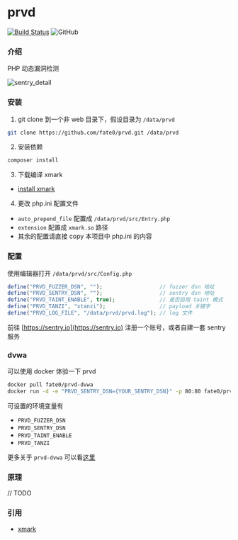 # prvd 

[![Build Status](https://travis-ci.org/fate0/prvd.svg?branch=master)](https://travis-ci.org/fate0/prvd)
![GitHub](https://img.shields.io/github/license/fate0/prvd.svg)


### 介绍

PHP 动态漏洞检测

![sentry_detail](https://raw.githubusercontent.com/fate0/prvd/master/artwork/sentry_detail.png)


### 安装

1. git clone 到一个非 web 目录下，假设目录为 `/data/prvd`

``` sh
git clone https://github.com/fate0/prvd.git /data/prvd
```

2. 安装依赖

``` sh
composer install
```

3. 下载编译 xmark

* [install xmark](https://github.com/fate0/xmark)

4. 更改 php.ini 配置文件

* `auto_prepend_file` 配置成 `/data/prvd/src/Entry.php`
* `extension` 配置成 `xmark.so` 路径
* 其余的配置请直接 copy 本项目中 php.ini 的内容

### 配置

使用编辑器打开 `/data/prvd/src/Config.php`

``` php
define("PRVD_FUZZER_DSN", "");                  // fuzzer dsn 地址
define("PRVD_SENTRY_DSN", "");                  // sentry dsn 地址
define("PRVD_TAINT_ENABLE", true);              // 是否启用 taint 模式
define("PRVD_TANZI", "xtanzi");                 // payload 关键字
define("PRVD_LOG_FILE", "/data/prvd/prvd.log"); // log 文件
```

前往 [https://sentry.io](https://sentry.io) 注册一个账号，或者自建一套 sentry 服务

### dvwa

可以使用 docker 体验一下 prvd

```sh
docker pull fate0/prvd-dvwa
docker run -d -e "PRVD_SENTRY_DSN={YOUR_SENTRY_DSN}" -p 80:80 fate0/prvd-dvwa
```

可设置的环境变量有

* `PRVD_FUZZER_DSN`
* `PRVD_SENTRY_DSN`
* `PRVD_TAINT_ENABLE`
* `PRVD_TANZI`


更多关于 `prvd-dvwa` 可以看[这里](https://github.com/fate0/prvd/blob/master/dvwa/README.md)

### 原理

// TODO

### 引用

* [xmark](https://github.com/fate0/xmark)